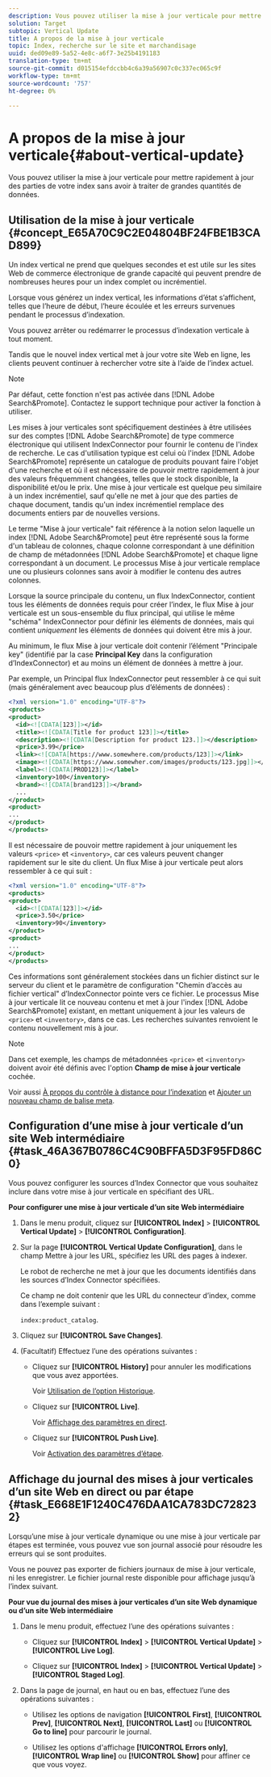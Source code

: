 ```yaml
---
description: Vous pouvez utiliser la mise à jour verticale pour mettre rapidement à jour des parties de votre index sans avoir à traiter de grandes quantités de données.
solution: Target
subtopic: Vertical Update
title: A propos de la mise à jour verticale
topic: Index, recherche sur le site et marchandisage
uuid: ded09e89-5a52-4e8c-a6f7-3e25b4191183
translation-type: tm+mt
source-git-commit: d015154efdccbb4c6a39a56907c0c337ec065c9f
workflow-type: tm+mt
source-wordcount: '757'
ht-degree: 0%

---
```



# A propos de la mise à jour verticale{#about-vertical-update}

Vous pouvez utiliser la mise à jour verticale pour mettre rapidement à jour des parties de votre index sans avoir à traiter de grandes quantités de données.

## Utilisation de la mise à jour verticale {#concept_E65A70C9C2E04804BF24FBE1B3CAD899}

Un index vertical ne prend que quelques secondes et est utile sur les sites Web de commerce électronique de grande capacité qui peuvent prendre de nombreuses heures pour un index complet ou incrémentiel.

Lorsque vous générez un index vertical, les informations d’état s’affichent, telles que l’heure de début, l’heure écoulée et les erreurs survenues pendant le processus d’indexation.

Vous pouvez arrêter ou redémarrer le processus d’indexation verticale à tout moment.

Tandis que le nouvel index vertical met à jour votre site Web en ligne, les clients peuvent continuer à rechercher votre site à l’aide de l’index actuel.

>[!NOTE]
>
>Par défaut, cette fonction n&#39;est pas activée dans [!DNL Adobe Search&Promote]. Contactez le support technique pour activer la fonction à utiliser.

Les mises à jour verticales sont spécifiquement destinées à être utilisées sur des comptes [!DNL Adobe Search&Promote] de type commerce électronique qui utilisent IndexConnector pour fournir le contenu de l&#39;index de recherche. Le cas d&#39;utilisation typique est celui où l&#39;index [!DNL Adobe Search&Promote] représente un catalogue de produits pouvant faire l&#39;objet d&#39;une recherche et où il est nécessaire de pouvoir mettre rapidement à jour des valeurs fréquemment changées, telles que le stock disponible, la disponibilité et/ou le prix. Une mise à jour verticale est quelque peu similaire à un index incrémentiel, sauf qu&#39;elle ne met à jour que des parties de chaque document, tandis qu&#39;un index incrémentiel remplace des documents entiers par de nouvelles versions.

Le terme &quot;Mise à jour verticale&quot; fait référence à la notion selon laquelle un index [!DNL Adobe Search&Promote] peut être représenté sous la forme d&#39;un tableau de colonnes, chaque colonne correspondant à une définition de champ de métadonnées [!DNL Adobe Search&Promote] et chaque ligne correspondant à un document. Le processus Mise à jour verticale remplace une ou plusieurs colonnes sans avoir à modifier le contenu des autres colonnes.

Lorsque la source principale du contenu, un flux IndexConnector, contient tous les éléments de données requis pour créer l’index, le flux Mise à jour verticale est un sous-ensemble du flux principal, qui utilise le même &quot;schéma&quot; IndexConnector pour définir les éléments de données, mais qui contient *uniquement* les éléments de données qui doivent être mis à jour.

Au minimum, le flux Mise à jour verticale doit contenir l’élément &quot;Principale key&quot; (identifié par la case **Principal Key** dans la configuration d’IndexConnector) et au moins un élément de données à mettre à jour.

Par exemple, un Principal flux IndexConnector peut ressembler à ce qui suit (mais généralement avec beaucoup plus d’éléments de données) :

```xml
<?xml version="1.0" encoding="UTF-8"?>
<products>
<product>
  <id><![CDATA[123]]></id>
  <title><![CDATA[Title for product 123]]></title>
  <description><![CDATA[Description for product 123.]]></description>
  <price>3.99</price>
  <link><![CDATA[https://www.somewhere.com/products/123]]></link>
  <image><![CDATA[https://www.somewher.com/images/products/123.jpg]]></image>
  <label><![CDATA[PROD123]]></label>
  <inventory>100</inventory>
  <brand><![CDATA[brand123]]></brand>
  ...
</product>
<product>
...
</product>
</products>
```

Il est nécessaire de pouvoir mettre rapidement à jour uniquement les valeurs `<price>` et `<inventory>`, car ces valeurs peuvent changer rapidement sur le site du client. Un flux Mise à jour verticale peut alors ressembler à ce qui suit :

```xml
<?xml version="1.0" encoding="UTF-8"?>
<products>
<product>
  <id><![CDATA[123]]></id>
  <price>3.50</price>
  <inventory>90</inventory>
</product>
<product>
...
</product>
</products>
```

Ces informations sont généralement stockées dans un fichier distinct sur le serveur du client et le paramètre de configuration &quot;Chemin d’accès au fichier vertical&quot; d’IndexConnector pointe vers ce fichier. Le processus Mise à jour verticale lit ce nouveau contenu et met à jour l&#39;index [!DNL Adobe Search&Promote] existant, en mettant uniquement à jour les valeurs de `<price>` et `<inventory>`, dans ce cas. Les recherches suivantes renvoient le contenu nouvellement mis à jour.

>[!NOTE]
Dans cet exemple, les champs de métadonnées `<price>` et `<inventory>` doivent avoir été définis avec l&#39;option **Champ de mise à jour verticale** cochée.

Voir aussi [À propos du contrôle à distance pour l’indexation](../c-about-index-menu/c-about-remote-control-for-indexing.md#concept_C79B322190E84106A434E5C6D4A4118F) et [Ajouter un nouveau champ de balise meta](../c-about-settings-menu/c-about-metadata-menu.md#task_6DF188C0FC7F4831A4444CA9AFA615E5).

## Configuration d’une mise à jour verticale d’un site Web intermédiaire {#task_46A367B0786C4C90BFFA5D3F95FD86C0}

Vous pouvez configurer les sources d’Index Connector que vous souhaitez inclure dans votre mise à jour verticale en spécifiant des URL.

**Pour configurer une mise à jour verticale d’un site Web intermédiaire**

1. Dans le menu produit, cliquez sur **[!UICONTROL Index]** > **[!UICONTROL Vertical Update]** > **[!UICONTROL Configuration]**.
1. Sur la page **[!UICONTROL Vertical Update Configuration]**, dans le champ Mettre à jour les URL, spécifiez les URL des pages à indexer.

   Le robot de recherche ne met à jour que les documents identifiés dans les sources d’Index Connector spécifiées.

   Ce champ ne doit contenir que les URL du connecteur d’index, comme dans l’exemple suivant :

   `index:product_catalog`.
1. Cliquez sur **[!UICONTROL Save Changes]**.
1. (Facultatif) Effectuez l’une des opérations suivantes :

   * Cliquez sur **[!UICONTROL History]** pour annuler les modifications que vous avez apportées.

      Voir [Utilisation de l’option Historique](../t-using-the-history-option.md#task_70DD3F87A67242BBBD2CB27156F43002).

   * Cliquez sur **[!UICONTROL Live]**.

      Voir [Affichage des paramètres en direct](../c-about-staging.md#task_401A0EBDB5DB4D4CA933CBA7BECDC10F).

   * Cliquez sur **[!UICONTROL Push Live]**.

      Voir [Activation des paramètres d’étape](../c-about-staging.md#task_44306783B4C0408AAA58B471DAF2D9A4).

## Affichage du journal des mises à jour verticales d’un site Web en direct ou par étape {#task_E668E1F1240C476DAA1CA783DC728232}

Lorsqu’une mise à jour verticale dynamique ou une mise à jour verticale par étapes est terminée, vous pouvez vue son journal associé pour résoudre les erreurs qui se sont produites.

Vous ne pouvez pas exporter de fichiers journaux de mise à jour verticale, ni les enregistrer. Le fichier journal reste disponible pour affichage jusqu’à l’index suivant.

**Pour vue du journal des mises à jour verticales d’un site Web dynamique ou d’un site Web intermédiaire**

1. Dans le menu produit, effectuez l’une des opérations suivantes :

   * Cliquez sur **[!UICONTROL Index]** > **[!UICONTROL Vertical Update]** > **[!UICONTROL Live Log]**.

   * Cliquez sur **[!UICONTROL Index]** > **[!UICONTROL Vertical Update]** > **[!UICONTROL Staged Log]**.

1. Dans la page de journal, en haut ou en bas, effectuez l’une des opérations suivantes :

   * Utilisez les options de navigation **[!UICONTROL First]**, **[!UICONTROL Prev]**, **[!UICONTROL Next]**, **[!UICONTROL Last]** ou **[!UICONTROL Go to line]** pour parcourir le journal.

   * Utilisez les options d&#39;affichage **[!UICONTROL Errors only]**, **[!UICONTROL Wrap line]** ou **[!UICONTROL Show]** pour affiner ce que vous voyez.

